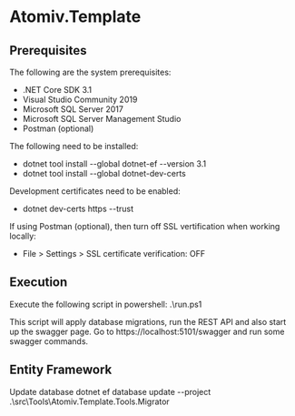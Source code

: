 # Atomiv.Template

## Prerequisites

The following are the system prerequisites:

* .NET Core SDK 3.1
* Visual Studio Community 2019
* Microsoft SQL Server 2017
* Microsoft SQL Server Management Studio
* Postman (optional)

The following need to be installed:

* dotnet tool install --global dotnet-ef --version 3.1
* dotnet tool install --global dotnet-dev-certs

Development certificates need to be enabled:
* dotnet dev-certs https --trust

If using Postman (optional), then turn off SSL vertification when working locally:
* File > Settings > SSL certificate verification: OFF

## Execution

Execute the following script in powershell:
.\run.ps1

This script will apply database migrations, run the REST API and also start up the swagger page.
Go to https://localhost:5101/swagger and run some swagger commands.

## Entity Framework

Update database
dotnet ef database update --project .\src\Tools\Atomiv.Template.Tools.Migrator